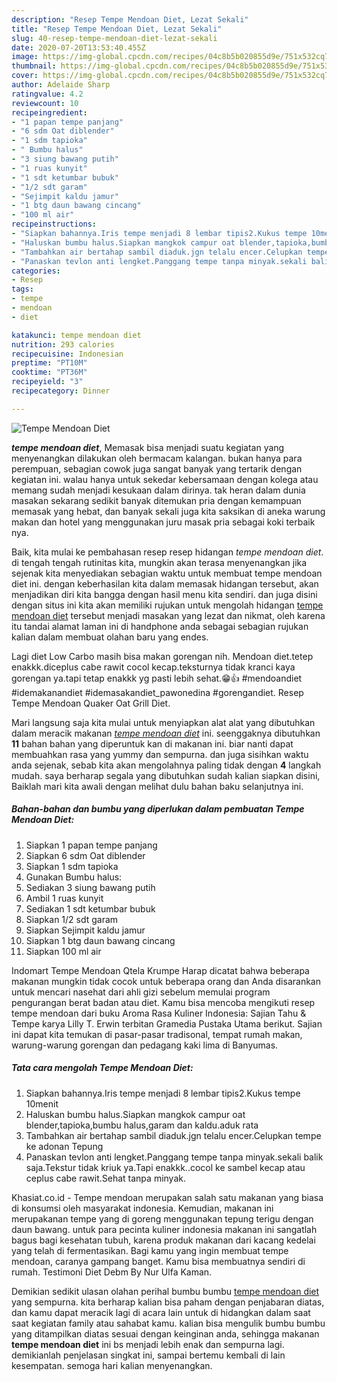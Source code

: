 ```yaml
---
description: "Resep Tempe Mendoan Diet, Lezat Sekali"
title: "Resep Tempe Mendoan Diet, Lezat Sekali"
slug: 40-resep-tempe-mendoan-diet-lezat-sekali
date: 2020-07-20T13:53:40.455Z
image: https://img-global.cpcdn.com/recipes/04c8b5b020855d9e/751x532cq70/tempe-mendoan-diet-foto-resep-utama.jpg
thumbnail: https://img-global.cpcdn.com/recipes/04c8b5b020855d9e/751x532cq70/tempe-mendoan-diet-foto-resep-utama.jpg
cover: https://img-global.cpcdn.com/recipes/04c8b5b020855d9e/751x532cq70/tempe-mendoan-diet-foto-resep-utama.jpg
author: Adelaide Sharp
ratingvalue: 4.2
reviewcount: 10
recipeingredient:
- "1 papan tempe panjang"
- "6 sdm Oat diblender"
- "1 sdm tapioka"
- " Bumbu halus"
- "3 siung bawang putih"
- "1 ruas kunyit"
- "1 sdt ketumbar bubuk"
- "1/2 sdt garam"
- "Sejimpit kaldu jamur"
- "1 btg daun bawang cincang"
- "100 ml air"
recipeinstructions:
- "Siapkan bahannya.Iris tempe menjadi 8 lembar tipis2.Kukus tempe 10menit"
- "Haluskan bumbu halus.Siapkan mangkok campur oat blender,tapioka,bumbu halus,garam dan kaldu.aduk rata"
- "Tambahkan air bertahap sambil diaduk.jgn telalu encer.Celupkan tempe ke adonan Tepung"
- "Panaskan tevlon anti lengket.Panggang tempe tanpa minyak.sekali balik saja.Tekstur tidak kriuk ya.Tapi enakkk..cocol ke sambel kecap atau ceplus cabe rawit.Sehat tanpa minyak."
categories:
- Resep
tags:
- tempe
- mendoan
- diet

katakunci: tempe mendoan diet 
nutrition: 293 calories
recipecuisine: Indonesian
preptime: "PT10M"
cooktime: "PT36M"
recipeyield: "3"
recipecategory: Dinner

---
```



![Tempe Mendoan Diet](https://img-global.cpcdn.com/recipes/04c8b5b020855d9e/751x532cq70/tempe-mendoan-diet-foto-resep-utama.jpg)

<b><i>tempe mendoan diet</i></b>, Memasak bisa menjadi suatu kegiatan yang menyenangkan dilakukan oleh bermacam kalangan. bukan hanya para perempuan, sebagian cowok juga sangat banyak yang tertarik dengan kegiatan ini. walau hanya untuk sekedar kebersamaan dengan kolega atau memang sudah menjadi kesukaan dalam dirinya. tak heran dalam dunia masakan sekarang sedikit banyak ditemukan pria dengan kemampuan memasak yang hebat, dan banyak sekali juga kita saksikan di aneka warung makan dan hotel yang menggunakan juru masak pria sebagai koki terbaik nya.

Baik, kita mulai ke pembahasan resep resep hidangan <i>tempe mendoan diet</i>. di tengah tengah rutinitas kita, mungkin akan terasa menyenangkan jika sejenak kita menyediakan sebagian waktu untuk membuat tempe mendoan diet ini. dengan keberhasilan kita dalam memasak hidangan tersebut, akan menjadikan diri kita bangga dengan hasil menu kita sendiri. dan juga disini dengan situs ini kita akan memiliki rujukan untuk mengolah hidangan <u>tempe mendoan diet</u> tersebut menjadi masakan yang lezat dan nikmat, oleh karena itu tandai alamat laman ini di handphone anda sebagai sebagian rujukan kalian dalam membuat olahan baru yang endes.

Lagi diet Low Carbo masih bisa makan gorengan nih. Mendoan diet.tetep enakkk.diceplus cabe rawit cocol kecap.teksturnya tidak kranci kaya gorengan ya.tapi tetap enakkk yg pasti lebih sehat.😁👍 #mendoandiet #idemakanandiet #idemasakandiet_pawonedina #gorengandiet. Resep Tempe Mendoan Quaker Oat Grill Diet.


Mari langsung saja kita mulai untuk menyiapkan alat alat yang dibutuhkan dalam meracik makanan <u><i>tempe mendoan diet</i></u> ini. seenggaknya dibutuhkan <b>11</b> bahan bahan yang diperuntuk kan di makanan ini. biar nanti dapat membuahkan rasa yang yummy dan sempurna. dan juga sisihkan waktu anda sejenak, sebab kita akan mengolahnya paling tidak dengan <b>4</b> langkah mudah. saya berharap segala yang dibutuhkan sudah kalian siapkan disini, Baiklah mari kita awali dengan melihat dulu bahan baku selanjutnya ini.

<!--inarticleads1-->

##### Bahan-bahan dan bumbu yang diperlukan dalam pembuatan Tempe Mendoan Diet:

1. Siapkan 1 papan tempe panjang
1. Siapkan 6 sdm Oat diblender
1. Siapkan 1 sdm tapioka
1. Gunakan  Bumbu halus:
1. Sediakan 3 siung bawang putih
1. Ambil 1 ruas kunyit
1. Sediakan 1 sdt ketumbar bubuk
1. Siapkan 1/2 sdt garam
1. Siapkan Sejimpit kaldu jamur
1. Siapkan 1 btg daun bawang cincang
1. Siapkan 100 ml air


Indomart Tempe Mendoan Qtela Krumpe Harap dicatat bahwa beberapa makanan mungkin tidak cocok untuk beberapa orang dan Anda disarankan untuk mencari nasehat dari ahli gizi sebelum memulai program pengurangan berat badan atau diet. Kamu bisa mencoba mengikuti resep tempe mendoan dari buku Aroma Rasa Kuliner Indonesia: Sajian Tahu &amp; Tempe karya Lilly T. Erwin terbitan Gramedia Pustaka Utama berikut. Sajian ini dapat kita temukan di pasar-pasar tradisonal, tempat rumah makan, warung-warung gorengan dan pedagang kaki lima di Banyumas. 

<!--inarticleads2-->

##### Tata cara mengolah Tempe Mendoan Diet:

1. Siapkan bahannya.Iris tempe menjadi 8 lembar tipis2.Kukus tempe 10menit
1. Haluskan bumbu halus.Siapkan mangkok campur oat blender,tapioka,bumbu halus,garam dan kaldu.aduk rata
1. Tambahkan air bertahap sambil diaduk.jgn telalu encer.Celupkan tempe ke adonan Tepung
1. Panaskan tevlon anti lengket.Panggang tempe tanpa minyak.sekali balik saja.Tekstur tidak kriuk ya.Tapi enakkk..cocol ke sambel kecap atau ceplus cabe rawit.Sehat tanpa minyak.


Khasiat.co.id - Tempe mendoan merupakan salah satu makanan yang biasa di konsumsi oleh masyarakat indonesia. Kemudian, makanan ini merupakanan tempe yang di goreng menggunakan tepung terigu dengan daun bawang. untuk para pecinta kuliner indonesia makanan ini sangatlah bagus bagi kesehatan tubuh, karena produk makanan dari kacang kedelai yang telah di fermentasikan. Bagi kamu yang ingin membuat tempe mendoan, caranya gampang banget. Kamu bisa membuatnya sendiri di rumah. Testimoni Diet Debm By Nur Ulfa Kaman. 

Demikian sedikit ulasan olahan perihal bumbu bumbu <u>tempe mendoan diet</u> yang sempurna. kita berharap kalian bisa paham dengan penjabaran diatas, dan kamu dapat meracik lagi di acara lain untuk di hidangkan dalam saat saat kegiatan family atau sahabat kamu. kalian bisa mengulik bumbu bumbu yang ditampilkan diatas sesuai dengan keinginan anda, sehingga makanan <b>tempe mendoan diet</b> ini bs menjadi lebih enak dan sempurna lagi. demikianlah penjelasan singkat ini, sampai bertemu kembali di lain kesempatan. semoga hari kalian menyenangkan.
